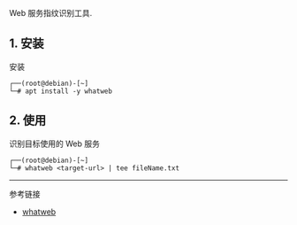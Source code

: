 Web 服务指纹识别工具.

## 1. 安装

安装

```
┌──(root@debian)-[~]
└─# apt install -y whatweb
```

## 2. 使用

识别目标使用的 Web 服务

```
┌──(root@debian)-[~]
└─# whatweb <target-url> | tee fileName.txt
```

---

参考链接

- [whatweb](https://www.kali.org/tools/whatweb/)

